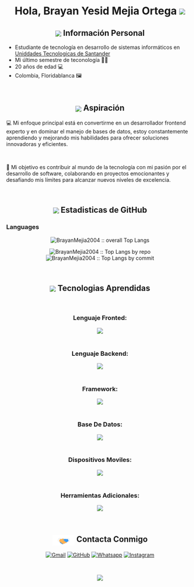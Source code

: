 
<h1 align="center"><b> Hola, Brayan Yesid Mejia Ortega </b><img src="https://media.giphy.com/media/hvRJCLFzcasrR4ia7z/giphy.gif" width="35"></h1>

## <div align="center"> <picture align="center" ><img src = "https://github.com/7oSkaaa/7oSkaaa/blob/main/Images/about_me.gif?raw=true" width = 50px align="center"> </picture> Información Personal </div>

* Estudiante de tecnología en desarrollo de sistemas informáticos en [Uniddades Tecnologicas de Santander](https://www.uts.edu.co/sitio/)
* Mi último semestre de teconología 👨‍🎓
* 20 años de edad 💻
* Colombia, Floridablanca 🖼️
  
<br>

## <div align="center"> <picture align="center" ><img src = "https://github.com/7oSkaaa/7oSkaaa/blob/main/Images/about_me.gif?raw=true" width = 50px align="center"> </picture> Aspiración </div>

💻 Mi enfoque principal está en convertirme en un desarrollador frontend experto y en dominar el manejo de bases de datos,
estoy constantemente aprendiendo y mejorando mis habilidades para ofrecer soluciones innovadoras y eficientes.

<br>

🌟 Mi objetivo es contribuir al mundo de la tecnología con mi pasión por el desarrollo de software, colaborando en proyectos emocionantes 
y desafiando mis límites para alcanzar nuevos niveles de excelencia.

<br>
 
## <div align="center"> <picture align="center" ><img src = "https://media.giphy.com/media/iY8CRBdQXODJSCERIr/giphy.gif?raw=true" width = 60px align="center"> </picture> Estadisticas de GitHub </div>
<h3>Languages</h3>
<p align="center">
  <img src="https://github-readme-stats.vercel.app/api/top-langs/?username=BrayanMejia2004&langs_count=6&theme=gruvbox&layout=compact&hide_border=true"
  alt="BrayanMejia2004 :: overall Top Langs " /></a>
</p>
<p align="center">
<img width="35%" src="https://github-profile-summary-cards.vercel.app/api/cards/repos-per-language?username=BrayanMejia2004&theme=gruvbox&layout=compact&hide_border=true"
alt="BrayanMejia2004 :: Top Langs by repo" />
<img width="35%" src="https://github-profile-summary-cards.vercel.app/api/cards/most-commit-language?username=BrayanMejia2004&theme=gruvbox&layout=compact&hide_border=true"
alt="BrayanMejia2004 :: Top Langs by commit" />
</a>
</p>

<br>

## <div align="center"> <picture align="center" ><img src = "https://media2.giphy.com/media/QssGEmpkyEOhBCb7e1/giphy.gif?cid=ecf05e47a0n3gi1bfqntqmob8g9aid1oyj2wr3ds3mg700bl&rid=giphy.gif?raw=true" width = 50px align="center"> </picture> Tecnologias Aprendidas </div>
<br>
<p align="center">
	<h3 align="center">Lenguaje Fronted:</h3>
	<div align="center">
		<img src="https://skillicons.dev/icons?i=js,html,css" />
	 </div>	  

 <br>

 <h3 align="center">Lenguaje Backend:</h4>	
 	<div align="center">
		<img src="https://skillicons.dev/icons?i=java,kotlin" />
	</div>
 <br>

<h3 align="center">Framework:</h4>	
 	<div align="center">
		<img src="https://skillicons.dev/icons?i=spring,bootstrap" />
	</div>
 
 <br>

  <h3 align="center">Base De Datos:</h3>
  	<div align="center">
		<img src="https://skillicons.dev/icons?i=mysql,postgres,sqlite,mongodb" />
	</div>
 <br>

  <h3 align="center">Dispositivos Moviles:</h3>	  
  	<div align="center">
		<img src="https://skillicons.dev/icons?i=androidstudio" />
	</div>
 <br>

 <h3 align="center">Herramientas Adicionales:</h3>	  
 	<div align="center">
   		<img src="https://skillicons.dev/icons?i=discord,github,vscode,postman" />
	</div>
  </a>
</p>

<br>

## <div align="center"> <picture align="center" ><img src = "https://github.com/0xAbdulKhalid/0xAbdulKhalid/raw/main/assets/mdImages/handshake.gif?raw=true" width = 60px align="center"> </picture> Contacta Conmigo </div>
<p align="center">
<a href="mailto:elyesid22@gmail.com"><img img src="https://img.shields.io/badge/gmail-%23EA4335.svg?style=plastic&logo=gmail&logoColor=white" alt="Gmail" /></a>
<a href="https://github.com/BrayanMejia2004"><img src="https://img.shields.io/badge/github-%23181717.svg?style=plastic&logo=github&logoColor=white" alt="GitHub" /></a>
<a href="https://wa.link/6zxqsi"><img src="https://img.shields.io/badge/whatsapp-%2325D366.svg?style=plastic&logo=whatsapp&logoColor=white" alt="Whatsapp" /></a>	
<a href="https://www.instagram.com/brayan_yesid_22?igsh=NTY2MzR4andwNnYy&utm_source=qr"><img src="https://img.shields.io/badge/instagram-%23E4405F.svg?style=plastic&logo=instagram&logoColor=white" alt="Instagram" /></a>	
</p>

<br>

<div align="center" width= 35%>
  
[![](https://visitcount.itsvg.in/api?id=BrayanMejia2004&icon=3&color=6)](https://visitcount.itsvg.in)
  
</div>
